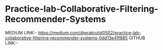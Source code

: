 # Practice-lab-Collaborative-Filtering-Recommender-Systems

MEDIUM LINK:- https://medium.com/@prakrutid0502/practice-lab-collaborative-filtering-recommender-systems-0dd13e41f885
GITHUB LINK:- 
